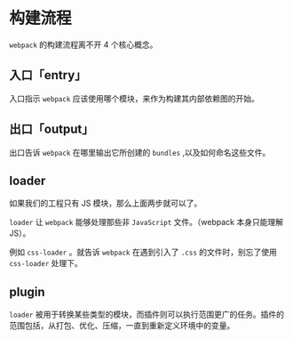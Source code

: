 # 构建流程

`webpack` 的构建流程离不开 4 个核心概念。

## 入口「entry」

入口指示 `webpack` 应该使用哪个模块，来作为构建其内部依赖图的开始。

## 出口「output」

出口告诉 `webpack` 在哪里输出它所创建的 `bundles` ,以及如何命名这些文件。

## loader

如果我们的工程只有 JS 模块，那么上面两步就可以了。

`loader` 让 `webpack` 能够处理那些非 `JavaScript` 文件。（webpack 本身只能理解 JS）。

例如 `css-loader` 。就告诉 `webpack` 在遇到引入了 `.css` 的文件时，别忘了使用 `css-loader` 处理下。

## plugin

`loader` 被用于转换某些类型的模块，而插件则可以执行范围更广的任务。插件的范围包括，从打包、优化、压缩，一直到重新定义环境中的变量。
